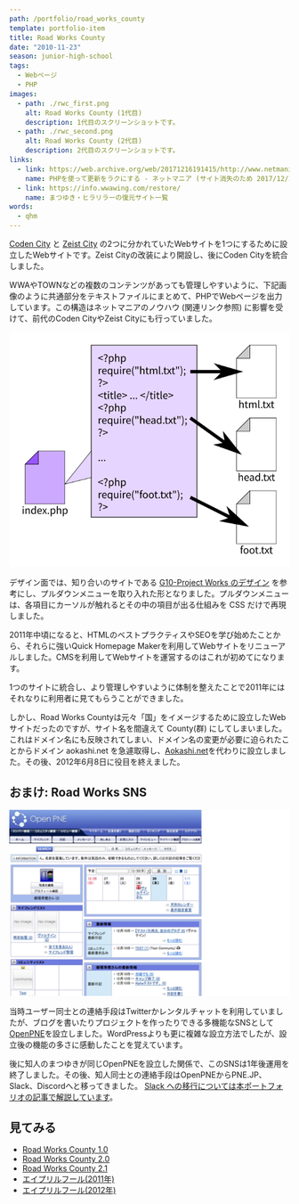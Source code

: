 ```yaml
---
path: /portfolio/road_works_county
template: portfolio-item
title: Road Works County
date: "2010-11-23"
season: junior-high-school
tags:
  - Webページ
  - PHP
images:
  - path: ./rwc_first.png
    alt: Road Works County (1代目)
    description: 1代目のスクリーンショットです。
  - path: ./rwc_second.png
    alt: Road Works County (2代目)
    description: 2代目のスクリーンショットです。
links:
  - link: https://web.archive.org/web/20171216191415/http://www.netmania.jp/technique/hp/hp001.php
    name: PHPを使って更新をラクにする - ネットマニア (サイト消失のため 2017/12/16 当時のアーカイブを表示)
  - link: https://info.wwawing.com/restore/
    name: まつゆき・ヒラリラーの復元サイト一覧
words:
  - qhm
---
```


[Coden City](/portfolio/coden_city/) と [Zeist City](/portfolio/zeist_city/) の2つに分かれていたWebサイトを1つにするために設立したWebサイトです。Zeist Cityの改装により開設し、後にCoden Cityを統合しました。

WWAやTOWNなどの複数のコンテンツがあっても管理しやすいように、下記画像のように共通部分をテキストファイルにまとめて、PHPでWebページを出力しています。この構造はネットマニアのノウハウ (関連リンク参照) に影響を受けて、前代のCoden CityやZeist Cityにも行っていました。

![Road Works Countyの構成図](./site_structure.png)

デザイン面では、知り合いのサイトである [G10-Project Works のデザイン](https://info.wwawing.com/restore/) を参考にし、プルダウンメニューを取り入れた形となりました。プルダウンメニューは、各項目にカーソルが触れるとその中の項目が出る仕組みを CSS だけで再現しました。

2011年中頃になると、HTMLのベストプラクティスやSEOを学び始めたことから、それらに強いQuick Homepage Makerを利用してWebサイトをリニューアルしました。CMSを利用してWebサイトを運営するのはこれが初めてになります。

1つのサイトに統合し、より管理しやすいように体制を整えたことで2011年にはそれなりに利用者に見てもらうことができました。

しかし、Road Works Countyは元々「国」をイメージするために設立したWebサイトだったのですが、サイト名を間違えて County(群) にしてしまいました。これはドメイン名にも反映されてしまい、ドメイン名の変更が必要に迫られたことからドメイン aokashi.net を急遽取得し、[Aokashi.net](/portfolio/aokashi_dot_net/)を代わりに設立しました。その後、2012年6月8日に役目を終えました。

## おまけ: Road Works SNS

![Road Works SNSの画面](./road_works_sns.png)

当時ユーザー同士との連絡手段はTwitterかレンタルチャットを利用していましたが、ブログを書いたりプロジェクトを作ったりできる多機能なSNSとして[OpenPNE](https://www.openpne.jp/)を設立しました。WordPressよりも更に複雑な設立方法でしたが、設立後の機能の多さに感動したことを覚えています。

後に知人のまつゆきが同じOpenPNEを設立した関係で、このSNSは1年後運用を終了しました。その後、知人同士との連絡手段はOpenPNEからPNE.JP、Slack、Discordへと移ってきました。 [Slack への移行については本ポートフォリオの記事で解説しています](/portfolio/slack_community/)。

## 見てみる
- [Road Works County 1.0](https://contents.aokashi.net/restore/rwc_1)
- [Road Works County 2.0](https://contents.aokashi.net/restore/rwc_2-0)
- [Road Works County 2.1](https://contents.aokashi.net/restore/rwc_2-1)
- [エイプリルフール(2011年)](https://contents.aokashi.net/restore/rwc_af_2011)
- [エイプリルフール(2012年)](https://contents.aokashi.net/restore/rwc_af_2012)
